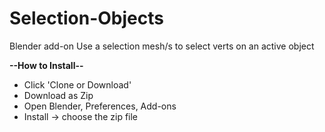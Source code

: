 # Selection-Objects
Blender add-on
Use a selection mesh/s to select verts on an active object

**--How to Install--**
* Click 'Clone or Download'
* Download as Zip
* Open Blender, Preferences, Add-ons
* Install -> choose the zip file
